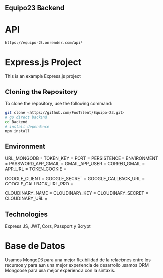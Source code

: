 ## Equipo23 Backend

# API

```bash
https://equipo-23.onrender.com/api/

```

# Express.js Project

This is an example Express.js project.

## Cloning the Repository

To clone the repository, use the following command:

```bash
git clone <https://github.com/FooTalent/Equipo-23.git>
# go direct backend
cd Backend
# install dependence
npm install
```

## Environment

URL_MONGODB =
TOKEN_KEY =
PORT =
PERSISTENCE =
ENVIRONMENT =
PASSWORD_APP_GMAIL =
GMAIL_APP_USER =
CORREO_GMAIL =
APP_URL =
TOKEN_COOKIE =

GOOGLE_CLIENT =
GOOGLE_SECRET =
GOOGLE_CALLBACK_URL =
GOOGLE_CALLBACK_URL_PRO =

CLOUDINARY_NAME =
CLOUDINARY_KEY =
CLOUDINARY_SECRET =
CLOUDINARY_URL =

## Technologies

Express JS, JWT, Cors, Passport y Bcrypt

# Base de Datos

Usamos MongoDB para una mejor flexibilidad de la relaciones entre los recursos y para aun una mejor experiencia de desarrollo usamos ORM Mongoose para una mejor experiencia con la sintaxis.
